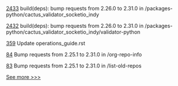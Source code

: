
[2433](https://github.com/hyperledger/cacti/pull/2433) build(deps): bump requests from 2.26.0 to 2.31.0 in /packages-python/cactus_validator_socketio_indy

[2432](https://github.com/hyperledger/cacti/pull/2432) build(deps): bump requests from 2.26.0 to 2.31.0 in /packages-python/cactus_validator_socketio_indy/validator-python

[359](https://github.com/hyperledger/fabric-ca/pull/359) Update operations_guide.rst

[84](https://github.com/hyperledger-labs/hyperledger-community-management-tools/pull/84) Bump requests from 2.25.1 to 2.31.0 in /org-repo-info

[83](https://github.com/hyperledger-labs/hyperledger-community-management-tools/pull/83) Bump requests from 2.25.1 to 2.31.0 in /list-old-repos


[See more >>>](https://start-here.hyperledger.org/pull-requests)
